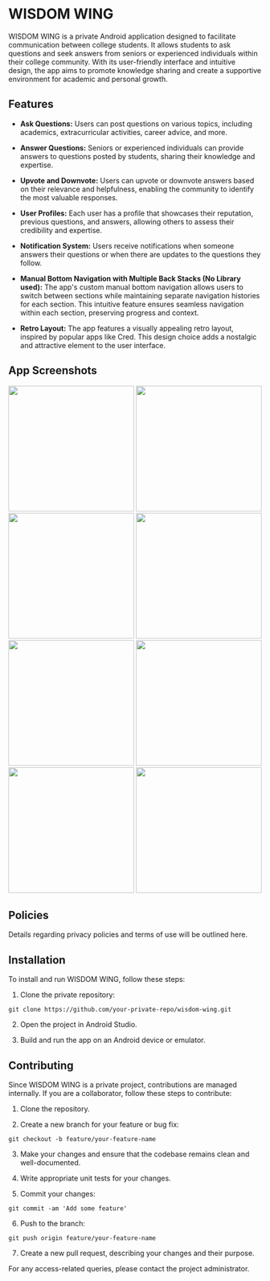 # WISDOM WING

WISDOM WING is a private Android application designed to facilitate communication between college students. It allows students to ask questions and seek answers from seniors or experienced individuals within their college community. With its user-friendly interface and intuitive design, the app aims to promote knowledge sharing and create a supportive environment for academic and personal growth.

## Features

- **Ask Questions:** Users can post questions on various topics, including academics, extracurricular activities, career advice, and more.

- **Answer Questions:** Seniors or experienced individuals can provide answers to questions posted by students, sharing their knowledge and expertise.

- **Upvote and Downvote:** Users can upvote or downvote answers based on their relevance and helpfulness, enabling the community to identify the most valuable responses.

- **User Profiles:** Each user has a profile that showcases their reputation, previous questions, and answers, allowing others to assess their credibility and expertise.

- **Notification System:** Users receive notifications when someone answers their questions or when there are updates to the questions they follow.

- **Manual Bottom Navigation with Multiple Back Stacks (No Library used):** The app's custom manual bottom navigation allows users to switch between sections while maintaining separate navigation histories for each section. This intuitive feature ensures seamless navigation within each section, preserving progress and context.

- **Retro Layout:** The app features a visually appealing retro layout, inspired by popular apps like Cred. This design choice adds a nostalgic and attractive element to the user interface.

## App Screenshots

<div align="center">
  <img src="https://github.com/user-attachments/assets/0eb27f02-b876-436b-b51d-4cf223049b2f" width="250">
  <img src="https://github.com/user-attachments/assets/9088cc7e-0e14-4f63-b7e0-9f8a2aaca654" width="250">
  <img src="https://github.com/user-attachments/assets/77baf34c-b131-45cb-8315-f62812e469f5" width="250">
  <img src="https://github.com/user-attachments/assets/e35a653c-a1ea-4098-a4f7-9910ae337caa" width="250">
  <img src="https://github.com/user-attachments/assets/d673df2b-1991-47cc-ab05-ee542f209e77" width="250">
  <img src="https://github.com/user-attachments/assets/bef5e4d7-9452-4927-a960-6d5c9bbaa29f" width="250">
  <img src="https://github.com/user-attachments/assets/d46080f3-ac2c-474f-9f23-5dceaaa97e4f" width="250">
  <img src="https://github.com/user-attachments/assets/c25349e3-4599-4f2f-8284-faf581809457" width="250">
</div>


## Policies

Details regarding privacy policies and terms of use will be outlined here.

## Installation

To install and run WISDOM WING, follow these steps:

1. Clone the private repository:

```
git clone https://github.com/your-private-repo/wisdom-wing.git
```

2. Open the project in Android Studio.

3. Build and run the app on an Android device or emulator.

## Contributing

Since WISDOM WING is a private project, contributions are managed internally. If you are a collaborator, follow these steps to contribute:

1. Clone the repository.

2. Create a new branch for your feature or bug fix:

```
git checkout -b feature/your-feature-name
```

3. Make your changes and ensure that the codebase remains clean and well-documented.

4. Write appropriate unit tests for your changes.

5. Commit your changes:
```
git commit -am 'Add some feature'
```

6. Push to the branch:
```
git push origin feature/your-feature-name
```
7. Create a new pull request, describing your changes and their purpose.

For any access-related queries, please contact the project administrator.

